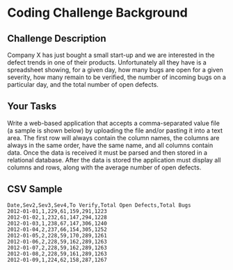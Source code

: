 # Coding Challenge Background #

## Challenge Description ##

Company X has just bought a small start-up and we are interested in the defect trends in one of their products. Unfortunately all they have is a spreadsheet showing, for a given day, how many bugs are open for a given severity, how many remain to be verified, the number of incoming bugs on a particular day, and the total number of open defects.

## Your Tasks ##

Write a web-based application that accepts a comma-separated value file (a sample is shown below) by uploading the file and/or pasting it into a text area. The first row will always contain the column names, the columns are always in the same order, have the same name, and all columns contain data. Once the data is received it must be parsed and then stored in a relational database. After the data is stored the application must display all columns and rows, along with the average number of open defects.

## CSV Sample ##

```
Date,Sev2,Sev3,Sev4,To Verify,Total Open Defects,Total Bugs
2012-01-01,1,229,61,159,291,1223
2012-01-02,1,232,61,147,294,1228
2012-01-03,1,238,67,147,306,1240
2012-01-04,2,237,66,154,305,1252
2012-01-05,2,228,59,170,289,1261
2012-01-06,2,228,59,162,289,1263
2012-01-07,2,228,59,162,289,1263
2012-01-08,2,228,59,161,289,1263
2012-01-09,1,224,62,158,287,1267
```
